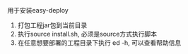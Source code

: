 用于安装easy-deploy

1. 打包工程jar包到当前目录
2. 执行source install.sh, 必须是source方式执行脚本
5. 在任意想要部署的工程目录下执行 ed -h, 可以查看帮助信息
